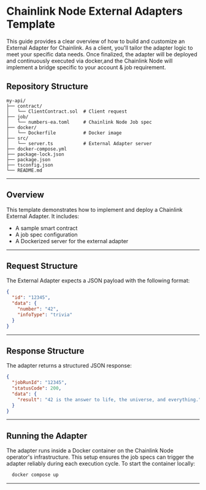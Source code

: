 # Chainlink Node External Adapters Template
This guide provides a clear overview of how to build and customize an External Adapter for Chainlink. As a client, you'll tailor the adapter logic to meet your specific data needs. Once finalized, the adapter will be deployed and continuously executed via docker,and the Chainlink Node will implement a bridge specific to your account & job requirement.


## Repository Structure
```
my-api/
├── contract/
│   └── ClientContract.sol  # Client request
├── job/
│   └── numbers-ea.toml     # Chainlink Node Job spec
├── docker/
│   └── Dockerfile          # Docker image
├── src/
│   └── server.ts           # External Adapter server
├── docker-compose.yml
├── package-lock.json
├── package.json
├── tsconfig.json
└── README.md
```
---

## Overview
This template demonstrates how to implement and deploy a Chainlink External Adapter. It includes:
- A sample smart contract
- A job spec configuration
- A Dockerized server for the external adapter
---

## Request Structure
The External Adapter expects a JSON payload with the following format:
```json
{
  "id": "12345",
  "data": {
    "number": "42",
    "infoType": "trivia"
  }
}
```
---
## Response Structure
The adapter returns a structured JSON response:
```json
{
  "jobRunId": "12345",
  "statusCode": 200,
  "data": {
    "result": "42 is the answer to life, the universe, and everything." #Woohoo!
  }
}
```

---
## Running the Adapter
The adapter runs inside a Docker container on the Chainlink Node operator's infrastructure. This setup ensures the job specs can trigger the adapter reliably during each execution cycle.
To start the container locally:

```bash
  docker compose up
```

---
